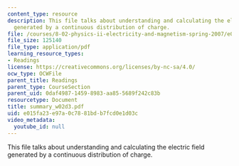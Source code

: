 ```yaml
---
content_type: resource
description: This file talks about understanding and calculating the electric field
  generated by a continuous distribution of charge.
file: /courses/8-02-physics-ii-electricity-and-magnetism-spring-2007/e015fa23e97a0c7881bdb7fcd0e1d03c_summary_w02d3.pdf
file_size: 125140
file_type: application/pdf
learning_resource_types:
- Readings
license: https://creativecommons.org/licenses/by-nc-sa/4.0/
ocw_type: OCWFile
parent_title: Readings
parent_type: CourseSection
parent_uid: 0daf4987-1459-8983-aa85-5689f242c83b
resourcetype: Document
title: summary_w02d3.pdf
uid: e015fa23-e97a-0c78-81bd-b7fcd0e1d03c
video_metadata:
  youtube_id: null
---
```

This file talks about understanding and calculating the electric field generated by a continuous distribution of charge.